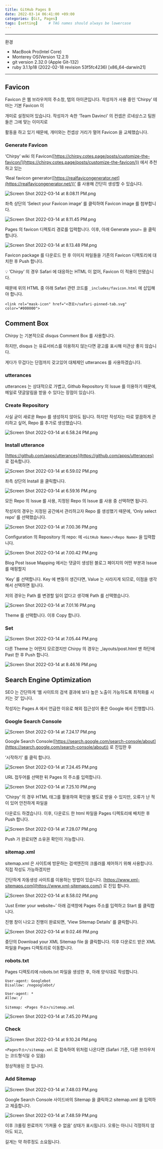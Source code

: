 ```yaml
---
title: GitHub Pages B
date: 2022-03-14 06:41:00 +09:00
categories: [Git, Pages]
tags: [setting]     # TAG names should always be lowercase
---
```


---

환경

- MacBook Pro(Intel Core)
- Monterey OS(Version 12.2.1)
- git version 2.32.0 (Apple Git-132)
- ruby 3.1.1p18 (2022-02-18 revision 53f5fc4236) [x86_64-darwin21]

---

## Favicon

Favicon 은 웹 브라우저의 주소창, 탭의 아이콘입니다. 작성자가 사용 중인 ‘Chirpy’ 테마는 기본 Favicon 이

개미로 설정되어 있습니다. 작성자가 속한 ‘Team Davinci’ 의 컨셉은 르네상스고 팀원들은 그에 맞는 이미지로 

활동을 하고 있기 때문에, 개미와는 컨셉상 거리가 멀어 Favicon 을 교체했습니다.

### Generate Favicon

‘Chirpy’ wiki 의 Favicon([https://chirpy.cotes.page/posts/customize-the-favicon/](https://chirpy.cotes.page/posts/customize-the-favicon/)) 에서 추천하고 있는

‘Real favicon generator([https://realfavicongenerator.net](https://realfavicongenerator.net/))’ 를 사용해 간단히 생성할 수 있습니다.

 

![Screen Shot 2022-03-14 at 8.08.11 PM.png](GithubPage%207ada0/Screen_Shot_2022-03-14_at_8.08.11_PM.png)

좌측 상단의 ‘Select your Favicon image’ 를 클릭하여 Favicon image 를 첨부합니다.

![Screen Shot 2022-03-14 at 8.11.45 PM.png](GithubPage%207ada0/Screen_Shot_2022-03-14_at_8.11.45_PM.png)

Pages 의 favicon 디렉토리 경로를 입력합니다. 이후, 아래 Generate your~ 을 클릭합니다.

![Screen Shot 2022-03-14 at 8.13.48 PM.png](GithubPage%207ada0/Screen_Shot_2022-03-14_at_8.13.48_PM.png)

Favicon package 를 다운로드 한 후 이미지 파일들을 기존의 Favicon 디렉토리에 대치한 후 Push 합니다.

💡 ’Chirpy’ 의 경우 Safari 에 대응하는 HTML 이 없어, Favicon 이 적용이 안됐습니다.

때문에 위의 HTML 중 아래 Safari 관련 코드를  `_includes/favicon.html` 에 삽입해야 합니다.

```
<link rel="mask-icon" href="<경로>/safari-pinned-tab.svg" color="#000000">
```

 

## Comment Box

Chirpy 는 기본적으로 disqus Comment Box 를 사용합니다. 

하지만, disqus 는 유료서비스를 이용하지 않는다면 광고를 표시해 미관상 좋지 않습니다.

게다가 무겁다는 단점까지 갖고있어 대체제인 utterances 를 사용하겠습니다.

### ****utterances****

utterances 는 상대적으로 가볍고, Github Repository 의 Issue 를 이용하기 때문에, 메일로 댓글알림을 받을 수 있다는 장점이 있습니다. 

### Create Repository

사실 굳이 새로운 Repo 를 생성하지 않아도 됩니다. 하지만 작성자는 따로 깔끔하게 관리하고 싶어, Repo 를 추가로 생성했습니다. 

![Screen Shot 2022-03-14 at 6.58.24 PM.png](/Post_img/Git/PagesC/Screen_Shot_2022-03-14_at_6.58.24_PM.png)

### Install ****utterance****

[https://github.com/apps/utterances](https://github.com/apps/utterances) 로 접속합니다.

![Screen Shot 2022-03-14 at 6.59.02 PM.png](/Post_img/Git/PagesC/Screen_Shot_2022-03-14_at_6.59.02_PM.png)

좌측 상단의 Install 을 클릭합니다.

![Screen Shot 2022-03-14 at 6.59.16 PM.png](/Post_img/Git/PagesC/Screen_Shot_2022-03-14_at_6.59.16_PM.png)

모든 Repo 의 Issue 를 사용, 지정된 Repo 의 Issue 를 사용 중 선택하면 됩니다. 

작성자의 경우는 지정된 공간에서 관리하고자 Repo 를 생성했기 때문에, ‘Only select repo’ 를 선택했습니다.

![Screen Shot 2022-03-14 at 7.00.36 PM.png](/Post_img/Git/PagesC/Screen_Shot_2022-03-14_at_7.00.36_PM.png)

Configuration 의 Repository 의 repo: 에 `<GitHub Name>/<Repo Name>` 을 입력합니다.

![Screen Shot 2022-03-14 at 7.00.42 PM.png](/Post_img/Git/PagesC/Screen_Shot_2022-03-14_at_7.00.42_PM.png)

Blog Post Issue Mapping 에서는 댓글이 생성된 블로그 페이지의 어떤 부분과 Issue 를 매핑할지 

‘Key’ 를 선택합니다. Key 에 변동이 생긴다면, Value 는 사라지게 되므로, 이점을 생각해서 선택하면 됩니다.

저의 경우는 Path 를 변경할 일이 없다고 생각해 Path 를 선택했습니다.

![Screen Shot 2022-03-14 at 7.01.16 PM.png](/Post_img/Git/PagesC/Screen_Shot_2022-03-14_at_7.01.16_PM.png)

Theme 를 선택합니다. 이후 Copy 합니다.

### Set

![Screen Shot 2022-03-14 at 7.05.44 PM.png](/Post_img/Git/PagesC/Screen_Shot_2022-03-14_at_7.05.44_PM.png)

다른 Theme 는 어떤지 모르겠지만 Chirpy 의 경우는 _layouts/post.html 맨 하단에 Past 한 후 Push 합니다.

![Screen Shot 2022-03-14 at 8.46.16 PM.png](/Post_img/Git/PagesC/Screen_Shot_2022-03-14_at_8.46.16_PM.png)

## **Search Engine Optimization**

SEO 는 간단하게 ‘웹 사이트의 검색 결과에 보다 높은 노출이 가능하도록 최적화를 시키는 것’ 입니다.

작성자는 Pages A 에서 언급한 이유로 해외 접근성이 좋은 Google 에서 진행합니다.

### Google Search Console

![Screen Shot 2022-03-14 at 7.24.17 PM.png](/Post_img/Git/PagesC/Screen_Shot_2022-03-14_at_7.24.17_PM.png)

Google Search Console([https://search.google.com/search-console/about](https://search.google.com/search-console/about)) 로 진입한 후 

‘시작하기’ 를 클릭 합니다.

![Screen Shot 2022-03-14 at 7.24.45 PM.png](/Post_img/Git/PagesC/Screen_Shot_2022-03-14_at_7.24.45_PM.png)

URL 접두어를 선택한 뒤 Pages 의 주소를 입력합니다.

![Screen Shot 2022-03-14 at 7.25.10 PM.png](/Post_img/Git/PagesC/Screen_Shot_2022-03-14_at_7.25.10_PM.png)

‘Chirpy’ 의 경우 HTML 태그를 활용하여 확인을 별도로 받을 수 있지만, 오류가 난 적이 있어 안전하게 파일을 

다운로드 하겠습니다.  이후, 다운로드 한 html 파일을 Pages 디렉토리에 배치한 후 Push 합니다.

![Screen Shot 2022-03-14 at 7.28.07 PM.png](/Post_img/Git/PagesC/Screen_Shot_2022-03-14_at_7.28.07_PM.png)

Push 가 완료되면 소유권 확인이 가능합니다.

### sitemap.xml

sitemap.xml 은 사이트에 방문하는 검색엔진의 크롤러를 제어하기 위해 사용합니다. 직접 작성도 가능하겠지만

간단하게 자동생성 사이트를 이용하는 방법이 있습니다. [https://www.xml-sitemaps.com](https://www.xml-sitemaps.com/) 로 진입 합니다.

![Screen Shot 2022-03-14 at 8.58.02 PM.png](/Post_img/Git/PagesC/Screen_Shot_2022-03-14_at_8.58.02_PM.png)

‘Just Enter your website~’ 아래 검색창에 Pages 주소를 입력하고 Start 를 클릭합니다.

진행 창이 나오고 진행이 완료되면, ‘View Sitemap Details’ 를 클릭합니다.

![Screen Shot 2022-03-14 at 9.02.46 PM.png](/Post_img/Git/PagesC/Screen_Shot_2022-03-14_at_9.02.46_PM.png)

중단의 Download your XML Sitemap file 을 클릭합니다. 이후 다운로드 받은 XML 파일을 Pages 디렉토리로 이동합니다.

### robots.txt

Pages 디렉토리에 robots.txt 파일을 생성한 후, 아래 양식대로 작성합니다.

```
User-agent: Googlebot
Disallow: /nogooglebot/

User-agent: *
Allow: /

Sitemap: <Pages 주소>/sitemap.xml
```

![Screen Shot 2022-03-14 at 7.45.20 PM.png](/Post_img/Git/PagesC/Screen_Shot_2022-03-14_at_7.45.20_PM.png)

### Check

![Screen Shot 2022-03-14 at 9.10.24 PM.png](/Post_img/Git/PagesC/Screen_Shot_2022-03-14_at_9.10.24_PM.png)

`<Pages주소>/sitemap.xml` 로 접속하여 위처럼 나온다면 (Safari 기준, 다른 브라우저는 코드형식일 수 있음) 

정상적용된 것 입니다.

### Add Sitemap

![Screen Shot 2022-03-14 at 7.48.03 PM.png](/Post_img/Git/PagesC/Screen_Shot_2022-03-14_at_7.48.03_PM.png)

Google Search Console 사이드바의 Sitemap 을 클릭하고 sitemap.xml 을 입력하고 제출합니다.

![Screen Shot 2022-03-14 at 7.48.59 PM.png](/Post_img/Git/PagesC/Screen_Shot_2022-03-14_at_7.48.59_PM.png)

이후 크롤링 완료까지 ‘가져올 수 없음’ 상태가 표시됩니다. 오류는 아니니 걱정하지 않아도 되고, 

길게는 약 하루정도 소요됩니다.